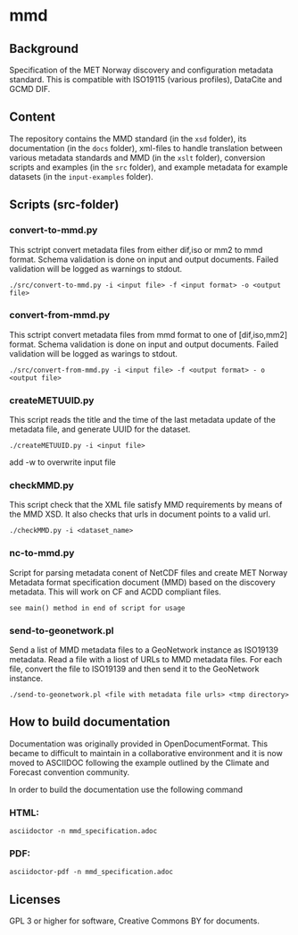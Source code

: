 # mmd

## Background
Specification of the MET Norway discovery and configuration metadata
standard. This is compatible with ISO19115 (various profiles), DataCite
and GCMD DIF. 

## Content

The repository contains the MMD standard (in the `xsd` folder), its
documentation (in the `docs` folder), xml-files to handle translation
between various metadata standards and MMD (in the `xslt` folder),
conversion scripts and examples (in the `src` folder), and example
metadata for example datasets (in the `input-examples` folder).

## Scripts (src-folder)

### convert-to-mmd.py
This sctript convert metadata files from either dif,iso or mm2 to mmd format.
Schema validation is done on input and output documents. Failed validation will
be logged as warnings to stdout.

```
./src/convert-to-mmd.py -i <input file> -f <input format> -o <output file>
```

### convert-from-mmd.py
This sctript convert metadata files from mmd format to one of [dif,iso,mm2] format.
Schema validation is done on input and output documents. Failed validation
will be logged as warings to stdout.

```
./src/convert-from-mmd.py -i <input file> -f <output format> - o <output file>
```

### createMETUUID.py
This script reads the title and the time of the last metadata update of the
metadata file, and generate UUID for the dataset.

```
./createMETUUID.py -i <input file>
```

add -w to overwrite input file


### checkMMD.py
This script check that the XML file satisfy MMD requirements by means
of the MMD XSD. It also checks that urls in document points to a valid url.

```
./checkMMD.py -i <dataset_name>
```

### nc-to-mmd.py
Script for parsing metadata conent of NetCDF files and create MET Norway Metadata
format specification document (MMD) based on the discovery metadata.
This will work on CF and ACDD compliant files.

```
see main() method in end of script for usage
```

### send-to-geonetwork.pl
Send a list of MMD metadata files to a GeoNetwork instance as ISO19139 metadata.
Read a file with a liost of URLs to MMD metadata files. For each file, convert
the file to ISO19139 and then send it to the GeoNetwork instance.

```
./send-to-geonetwork.pl <file with metadata file urls> <tmp directory>
```

## How to build documentation
Documentation was originally provided in OpenDocumentFormat. This became
to difficult to maintain in a collaborative environment and it is now
moved to ASCIIDOC following the example outlined by the Climate and
Forecast convention community.

In order to build the documentation use the following command

### HTML:
```
asciidoctor -n mmd_specification.adoc
```
### PDF:
```
asciidoctor-pdf -n mmd_specification.adoc
```    
## Licenses
GPL 3 or higher for software, Creative Commons BY for documents.
